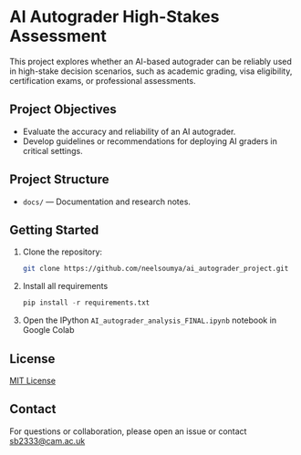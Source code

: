# AI Autograder High-Stakes Assessment

This project explores whether an AI-based autograder can be reliably used in high-stake decision scenarios, such as academic grading, visa eligibility, certification exams, or professional assessments.

## Project Objectives

- Evaluate the accuracy and reliability of an AI autograder.
- Develop guidelines or recommendations for deploying AI graders in critical settings.

## Project Structure

- `docs/` — Documentation and research notes.

## Getting Started

1. Clone the repository:
   ```bash
   git clone https://github.com/neelsoumya/ai_autograder_project.git
   ```
2. Install all requirements
   ```py
   pip install -r requirements.txt
   ```
3. Open the IPython `AI_autograder_analysis_FINAL.ipynb` notebook in Google Colab


## License

[MIT License](LICENSE)

## Contact

For questions or collaboration, please open an issue or contact sb2333@cam.ac.uk

